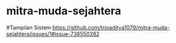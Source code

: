 # mitra-muda-sejahtera

#Tampilan Sistem
https://github.com/trioaditya1079/mitra-muda-sejahtera/issues/1#issue-738550282
